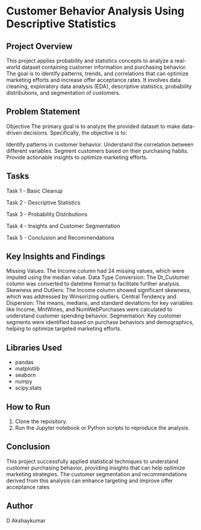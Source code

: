 # Customer Behavior Analysis Using Descriptive Statistics

## Project Overview
This project applies probability and statistics concepts to analyze a real-world dataset containing customer information and purchasing behavior. The goal is to identify patterns, trends, and correlations that can optimize marketing efforts and increase offer acceptance rates. It involves data cleaning, exploratory data analysis (EDA), descriptive statistics, probability distributions, and segmentation of customers.

## Problem Statement
Objective
The primary goal is to analyze the provided dataset to make data-driven decisions. Specifically, the objective is to:

Identify patterns in customer behavior.
Understand the correlation between different variables.
Segment customers based on their purchasing habits.
Provide actionable insights to optimize marketing efforts.

## Tasks

Task 1 - Basic Cleanup

Task 2 - Descriptive Statistics

Task 3 - Probability Distributions

Task 4 - Insights and Customer Segmentation

Task 5 - Conclusion and Recommendations

## Key Insights and Findings
Missing Values: The Income column had 24 missing values, which were imputed using the median value.
Data Type Conversion: The Dt_Customer column was converted to datetime format to facilitate further analysis.
Skewness and Outliers: The Income column showed significant skewness, which was addressed by Winsorizing outliers.
Central Tendency and Dispersion: The means, medians, and standard deviations for key variables like Income, MntWines, and NumWebPurchases were calculated to understand customer spending behavior.
Segmentation: Key customer segments were identified based on purchase behaviors and demographics, helping to optimize targeted marketing efforts.

## Libraries Used
- pandas
- matplotlib
- seaborn
- numpy
- scipy.stats

## How to Run
1. Clone the repository.
3. Run the Jupyter notebook or Python scripts to reproduce the analysis.

## Conclusion
This project successfully applied statistical techniques to understand customer purchasing behavior, providing insights that can help optimize marketing strategies. The customer segmentation and recommendations derived from this analysis can enhance targeting and improve offer acceptance rates

## Author
D Akshaykumar
